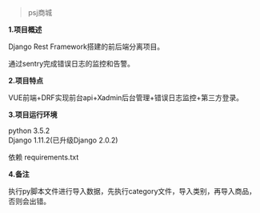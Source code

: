 > psj商城

**1.项目概述**

Django Rest Framework搭建的前后端分离项目。

通过sentry完成错误日志的监控和告警。

**2.项目特点**

VUE前端+DRF实现前台api+Xadmin后台管理+错误日志监控+第三方登录。

**3.项目运行环境**

python 3.5.2   
Django 1.11.2(已升级Django 2.0.2)

依赖 requirements.txt

**4.备注**

执行py脚本文件进行导入数据，先执行category文件，导入类别，再导入商品，否则会出错。
